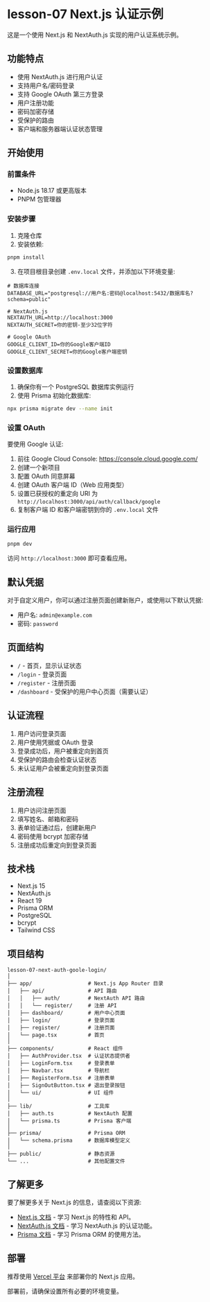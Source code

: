 # lesson-07 Next.js 认证示例

这是一个使用 Next.js 和 NextAuth.js 实现的用户认证系统示例。

## 功能特点

- 使用 NextAuth.js 进行用户认证
- 支持用户名/密码登录
- 支持 Google OAuth 第三方登录
- 用户注册功能
- 密码加密存储
- 受保护的路由
- 客户端和服务器端认证状态管理

## 开始使用

### 前置条件

- Node.js 18.17 或更高版本
- PNPM 包管理器

### 安装步骤

1. 克隆仓库
2. 安装依赖:

```bash
pnpm install
```

3. 在项目根目录创建 `.env.local` 文件，并添加以下环境变量:

```
# 数据库连接
DATABASE_URL="postgresql://用户名:密码@localhost:5432/数据库名?schema=public"

# NextAuth.js
NEXTAUTH_URL=http://localhost:3000
NEXTAUTH_SECRET=你的密钥-至少32位字符

# Google OAuth
GOOGLE_CLIENT_ID=你的Google客户端ID
GOOGLE_CLIENT_SECRET=你的Google客户端密钥
```

### 设置数据库

1. 确保你有一个 PostgreSQL 数据库实例运行
2. 使用 Prisma 初始化数据库:

```bash
npx prisma migrate dev --name init
```

### 设置 OAuth

要使用 Google 认证:

1. 前往 Google Cloud Console: https://console.cloud.google.com/
2. 创建一个新项目
3. 配置 OAuth 同意屏幕
4. 创建 OAuth 客户端 ID（Web 应用类型）
5. 设置已获授权的重定向 URI 为 `http://localhost:3000/api/auth/callback/google`
6. 复制客户端 ID 和客户端密钥到你的 `.env.local` 文件

### 运行应用

```bash
pnpm dev
```

访问 `http://localhost:3000` 即可查看应用。

## 默认凭据

对于自定义用户，你可以通过注册页面创建新账户，或使用以下默认凭据:
- 用户名: `admin@example.com`
- 密码: `password`

## 页面结构

- `/` - 首页，显示认证状态
- `/login` - 登录页面
- `/register` - 注册页面
- `/dashboard` - 受保护的用户中心页面（需要认证）

## 认证流程

1. 用户访问登录页面
2. 用户使用凭据或 OAuth 登录
3. 登录成功后，用户被重定向到首页
4. 受保护的路由会检查认证状态
5. 未认证用户会被重定向到登录页面

## 注册流程

1. 用户访问注册页面
2. 填写姓名、邮箱和密码
3. 表单验证通过后，创建新用户
4. 密码使用 bcrypt 加密存储
5. 注册成功后重定向到登录页面

## 技术栈

- Next.js 15
- NextAuth.js
- React 19
- Prisma ORM
- PostgreSQL
- bcrypt
- Tailwind CSS

## 项目结构

```
lesson-07-next-auth-goole-login/
│
├── app/                  # Next.js App Router 目录
│   ├── api/              # API 路由
│   │   ├── auth/         # NextAuth API 路由
│   │   └── register/     # 注册 API
│   ├── dashboard/        # 用户中心页面
│   ├── login/            # 登录页面
│   ├── register/         # 注册页面
│   └── page.tsx          # 首页
│
├── components/           # React 组件
│   ├── AuthProvider.tsx  # 认证状态提供者
│   ├── LoginForm.tsx     # 登录表单
│   ├── Navbar.tsx        # 导航栏
│   ├── RegisterForm.tsx  # 注册表单
│   ├── SignOutButton.tsx # 退出登录按钮
│   └── ui/               # UI 组件
│
├── lib/                  # 工具库
│   ├── auth.ts           # NextAuth 配置
│   └── prisma.ts         # Prisma 客户端
│
├── prisma/               # Prisma ORM
│   └── schema.prisma     # 数据库模型定义
│
├── public/               # 静态资源
└── ...                   # 其他配置文件
```

## 了解更多

要了解更多关于 Next.js 的信息，请查阅以下资源:

- [Next.js 文档](https://nextjs.org/docs) - 学习 Next.js 的特性和 API。
- [NextAuth.js 文档](https://next-auth.js.org) - 学习 NextAuth.js 的认证功能。
- [Prisma 文档](https://www.prisma.io/docs) - 学习 Prisma ORM 的使用方法。

## 部署

推荐使用 [Vercel 平台](https://vercel.com/new) 来部署你的 Next.js 应用。

部署前，请确保设置所有必要的环境变量。
